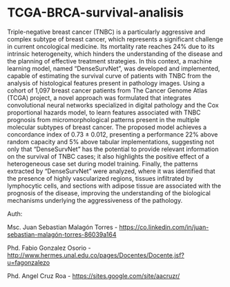 # TCGA-BRCA-survival-analisis

Triple-negative breast cancer (TNBC) is a particularly aggressive and complex subtype of breast cancer, which represents a significant challenge in current oncological medicine. Its mortality rate reaches 24% due to its intrinsic heterogeneity, which hinders the understanding of the disease and the planning of effective treatment strategies. In this context, a machine learning model, named “DenseSurvNet”, was developed and implemented, capable of estimating the survival curve of patients with TNBC from the analysis of histological features present in pathology images. Using a cohort of 1,097 breast cancer patients from The Cancer Genome Atlas (TCGA) project, a novel approach was formulated that integrates convolutional neural networks specialized in digital pathology and the Cox proportional hazards model, to learn features associated with TNBC prognosis from micromorphological patterns present in the multiple molecular subtypes of breast cancer. The proposed model achieves a concordance index of 0.73 ± 0.012, presenting a performance 22% above random capacity and 5% above tabular implementations, suggesting not only that “DenseSurvNet” has the potential to provide relevant information on the survival of TNBC cases; it also highlights the positive effect of a heterogeneous case set during model training. Finally, the patterns extracted by “DenseSurvNet” were analyzed, where it was identified that the presence of highly vascularized regions, tissues infiltrated by lymphocytic cells, and sections with adipose tissue are associated with the prognosis of the disease, improving the understanding of the biological mechanisms underlying the aggressiveness of the pathology.

Auth:

Msc. Juan Sebastian Malagón Torres - https://co.linkedin.com/in/juan-sebastian-malagón-torres-86039a164


Phd. Fabio Gonzalez Osorio - http://www.hermes.unal.edu.co/pages/Docentes/Docente.jsf?u=fagonzalezo


Phd. Angel Cruz Roa - https://sites.google.com/site/aacruzr/
